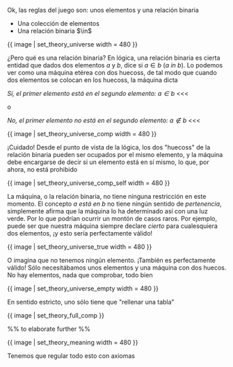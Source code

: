 Ok, las reglas del juego son: unos elementos y una relación binaria

<ul>
<li>Una colección de elementos</li>
<li>Una relación binaria $\in$</li>
</ul>

{{ image | set_theory_universe width = 480 }}

¿Pero qué es una relación binaria? En lógica, una relación binaria es cierta entidad que dados dos elementos $a$ y $b$, dice si $a\in b$ (_$a$ in $b$_). Lo podemos ver como una máquina etérea con dos huecoss, de tal modo que cuando dos elementos se colocan en los huecoss, la máquina dicta

>>>
_Sí, el primer elemento está en el segundo elemento: $a\in b$_ 
<<<

o

>>>
_No, el primer elemento no está en el segundo elemento: $a\notin b$_
<<<

{{ image | set_theory_universe_comp width = 480 }}

¡Cuidado! Desde el punto de vista de la lógica, los dos "huecoss" de la relación binaria pueden ser ocupados por el mismo elemento, y la máquina debe encargarse de decir si un elemento está en sí mismo, lo que, por ahora, no está prohibido

{{ image | set_theory_universe_comp_self width = 480 }}

La máquina, o la relación binaria, no tiene ninguna restricción en este momento. El concepto _$a$ está en $b$_ no tiene ningún sentido de _pertenencia_, simplemente afirma que la máquina lo ha determinado así con una luz verde. Por lo que podrían ocurrir un montón de casos raros. Por ejemplo, puede ser que nuestra máquina siempre declare _cierto_ para cualesquiera dos elementos, ¡y esto sería perfectamente válido!

{{ image | set_theory_universe_true width = 480 }}

O imagina que no tenemos ningún elemento. ¡También es perfectamente válido! Sólo necesitábamos unos elementos y una máquina con dos huecos. No hay elementos, nada que comprobar, todo bien

{{ image | set_theory_universe_empty width = 480 }}

En sentido estricto, uno sólo tiene que "rellenar una tabla"

{{ image | set_theory_full_comp }}

%% to elaborate further %%

{{ image | set_theory_meaning width = 480 }}

Tenemos que regular todo esto con axiomas